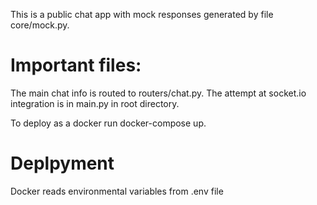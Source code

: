 This is a public chat app with mock responses generated by file core/mock.py.
# Important files:
The main chat info is routed to routers/chat.py.
The attempt at socket.io integration is in main.py in root directory.

To deploy as a docker run docker-compose up.
# Deplpyment
Docker reads environmental variables from .env file
